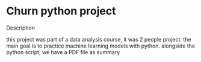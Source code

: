 # Churn python project

Description

this project was part of a data analysis course, it was 2 people project.
the main goal is to practice machine learning models with python.
alongside the python script, we have a PDF file as summary
